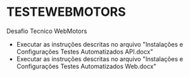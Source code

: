 # TESTEWEBMOTORS
Desafio Tecnico WebMotors
- Executar as instruções descritas no arquivo "Instalações e Configurações Testes Automatizados API.docx"
- Executar as instruções descritas no arquivo "Instalações e Configurações Testes Automatizados Web.docx"
